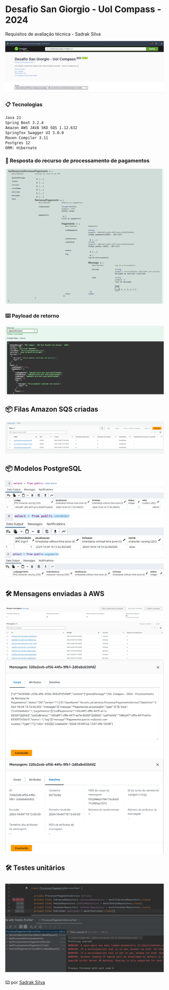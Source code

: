# Desafio San Giorgio - Uol Compass - 2024

Requisitos de avaliação técnica - Sadrak Silva

![img_2.png](imgs/img_2.png)

### 📋 Tecnologias

```
Java 21
Spring Boot 3.2.4
Amazon AWS JAVA SKD SQS 1.12.632
Springfox Swagger UI 3.0.0
Maven Compiler 3.11
Postgres 12
ORM: Hibernate
```

### 🔩 Resposta do recurso de processamento de pagamentos

![img.png](imgs/img.png)

### ⌨️ Payload de retorno

![img_1.png](imgs/img_1.png)

## 📦 Filas Amazon SQS criadas

![img_3.png](imgs/img_3.png)

## 📦 Modelos PostgreSQL

![img.png](imgs/img_p.png)
![img_1.png](imgs/img_1_p.png)
![img_2.png](imgs/img_2_p.png)

## 🛠️ Mensagens enviadas à AWS

![img_4.png](imgs/img_4.png)
![img_5.png](imgs/img_5.png)
![img_6.png](imgs/img_6.png)

## 🛠️ Testes unitários

![img.png](imgs/img_testes.png)
---
⌨️ por [Sadrak Silva](https://github.com/Sadrak2017)
